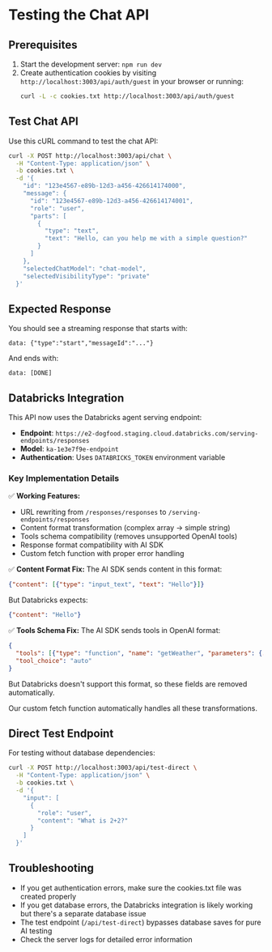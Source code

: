 # Testing the Chat API

## Prerequisites

1. Start the development server: `npm run dev`
2. Create authentication cookies by visiting `http://localhost:3003/api/auth/guest` in your browser or running:
   ```bash
   curl -L -c cookies.txt http://localhost:3003/api/auth/guest
   ```

## Test Chat API

Use this cURL command to test the chat API:

```bash
curl -X POST http://localhost:3003/api/chat \
  -H "Content-Type: application/json" \
  -b cookies.txt \
  -d '{
    "id": "123e4567-e89b-12d3-a456-426614174000",
    "message": {
      "id": "123e4567-e89b-12d3-a456-426614174001",
      "role": "user",
      "parts": [
        {
          "type": "text",
          "text": "Hello, can you help me with a simple question?"
        }
      ]
    },
    "selectedChatModel": "chat-model",
    "selectedVisibilityType": "private"
  }'
```

## Expected Response

You should see a streaming response that starts with:
```
data: {"type":"start","messageId":"..."}
```

And ends with:
```
data: [DONE]
```

## Databricks Integration

This API now uses the Databricks agent serving endpoint:
- **Endpoint**: `https://e2-dogfood.staging.cloud.databricks.com/serving-endpoints/responses`
- **Model**: `ka-1e3e7f9e-endpoint`
- **Authentication**: Uses `DATABRICKS_TOKEN` environment variable

### Key Implementation Details

✅ **Working Features:**
- URL rewriting from `/responses/responses` to `/serving-endpoints/responses`
- Content format transformation (complex array → simple string)
- Tools schema compatibility (removes unsupported OpenAI tools)
- Response format compatibility with AI SDK
- Custom fetch function with proper error handling

✅ **Content Format Fix:**
The AI SDK sends content in this format:
```json
{"content": [{"type": "input_text", "text": "Hello"}]}
```

But Databricks expects:
```json
{"content": "Hello"}
```

✅ **Tools Schema Fix:**
The AI SDK sends tools in OpenAI format:
```json
{
  "tools": [{"type": "function", "name": "getWeather", "parameters": {...}}],
  "tool_choice": "auto"
}
```

But Databricks doesn't support this format, so these fields are removed automatically.

Our custom fetch function automatically handles all these transformations.

## Direct Test Endpoint

For testing without database dependencies:
```bash
curl -X POST http://localhost:3003/api/test-direct \
  -H "Content-Type: application/json" \
  -b cookies.txt \
  -d '{
    "input": [
      {
        "role": "user",
        "content": "What is 2+2?"
      }
    ]
  }'
```

## Troubleshooting

- If you get authentication errors, make sure the cookies.txt file was created properly
- If you get database errors, the Databricks integration is likely working but there's a separate database issue
- The test endpoint (`/api/test-direct`) bypasses database saves for pure AI testing
- Check the server logs for detailed error information